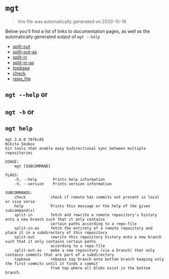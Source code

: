 # `mgt`

> this file was automatically generated on 2020-10-18

Below you'll find a list of links to documentation pages, as well as the
automatically generated output of `mgt --help`


* [split-out](./split-out.md)
* [split-out-as](./split-out-as.md)
* [split-in](./split-in.md)
* [split-in-as](./split-in-as.md)
* [topbase](./topbase.md)
* [check](./check.md)
* [repo_file](./repo_file.md)

## `mgt --help` or
## `mgt -h` or
## `mgt help`

```
mgt 2.6.0 78f6c85
Nikita Skobov
Git tools that enable easy bidirectional sync between multiple repositories

USAGE:
    mgt [SUBCOMMAND]

FLAGS:
    -h, --help       Prints help information
    -V, --version    Prints version information

SUBCOMMANDS:
    check           check if remote has commits not present in local or vice versa
    help            Prints this message or the help of the given subcommand(s)
    split-in        fetch and rewrite a remote repository's history onto a new branch such that it only contains
                    certain paths according to a repo-file
    split-in-as     fetch the entirety of a remote repository and place it in a subdirectory of this repository
    split-out       rewrite this repository history onto a new branch such that it only contains certain paths
                    according to a repo-file
    split-out-as    make a new repository (via a branch) that only contains commits that are part of a subdirectory
    topbase         rebases top branch onto bottom branch keeping only the first commits until it finds a commit
                    from top where all blobs exist in the bottom branch.
```
